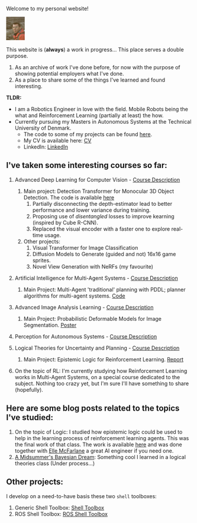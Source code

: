 Welcome to my personal website!
<div class="container">
    <p>
        <img src="me.png" alt="Jonathan Mikler" style="width:10%">
    </p>
</div>

This website is (**always**) a work in progress...
This place serves a double purpose.
1. As an archive of work I've done before, for now with the purpose of showing potential employers what I've done.
2. As a place to share some of the things I've learned and found interesting.

**TLDR:**
* I am a Robotics Engineer in love with the field. Mobile Robots being the what and Reinforcement Learning (partially at least) the how.
* Currently pursuing my Masters in Autonomous Systems at the Technical University of Denmark.
  * The code to some of my projects can be found [here](https://github.com/ionymikler).
  * My CV is available here: [CV](https://drive.google.com/drive/folders/1JZU4Mqzy72IL_R7KR-ndILqpjZupWLtq?usp=drive_link)
  * LinkedIn: [LinkedIn](https://www.linkedin.com/in/jonathanmikler/)


## I've taken some interesting courses so far:
1. Advanced Deep Learning for Computer Vision - [Course Description](https://kurser.dtu.dk/course/02501)
   1. Main project: Detection Transformer for Monocular 3D Object Detection. The code is available [here](https://github.com/esquivelrs/MonoDETR)
      1. Partially disconnecting the depth-estimator lead to better performance and lower variance during training.
      2. Proposing use of *disentangled* losses to improve kearning (inspired by Cube R-CNN).
      3. Replaced the visual encoder with a faster one to explore real-time usage.
   2. Other projects:
      1. Visual Transformer for Image Classification
      2. Diffusion Models to Generate (guided and not) 16x16 game sprites.
      3. Novel View Generation with NeRFs (my favourite)

2. Artificial Intelligence for Multi-Agent Systems - [Course Description](https://kurser.dtu.dk/course/02285)
   1. Main Project: Multi-Agent 'traditional' planning with PDDL; planner algorithms for multi-agent systems. [Code](https://github.com/ionymikler/MultiAgentPlanner)

3. Advanced Image Analysis Learning - [Course Description](https://kurser.dtu.dk/course/02506)
    1. Main Project: Probabilistic Deformable Models for Image Segmentation. [Poster](courses/adv_img_analysis/AdvImgAnalysis_Poster.pdf)

4. Perception for Autonomous Systems - [Course Description](https://kurser.dtu.dk/course/34759)

5. Logical Theories for Uncertainty and Planning - [Course Description](https://kurser.dtu.dk/course/02287)
   1. Main Project: Epistemic Logic for Reinforcement Learning. [Report](courses/logicalTheories/del-marl.pdf)

6. On the topic of RL: I'm currently studying how Reinforcement Learning works in Multi-Agent Systems, on a special course dedicated to the subject. Nothing too crazy yet, but I'm sure I'll have something to share (hopefully).

## Here are some blog posts related to the topics I've studied:
1. On the topic of Logic: I studied how epistemic logic could be used to help in the learning process of reinforcement learning agents. This was the final work of that class. The work is available [here](courses/logicalTheories/del-marl.pdf) and was done together with [Elle McFarlane](https://github.com/ellemcfarlane) a great AI engineer if you need one.
2. [A Midsummer's Bayesian Dream](bayesian/midSummer_Bayesian.md): Something cool I learned in a logical theories class (Under process...)

## Other projects:
I develop on a need-to-have basis these two `shell` toolboxes:
1. Generic Shell Toolbox: [Shell Toolbox](https://github.com/ionymikler/generic_shell_toolbox)
2. ROS Shell Toolbox: [ROS Shell Toolbox](https://github.com/ionymikler/ROS_shell_toolbox)

